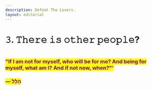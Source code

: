 ```yaml
---
description: Defeat The Lovers.
layout: editorial
---
```


# 𝟹. 𝚃𝚑𝚎𝚛𝚎 𝚒𝚜 𝚘𝚝𝚑𝚎𝚛 𝚙𝚎𝚘𝚙𝚕𝚎?

<figure><img src="../../../../../../.gitbook/assets/pexels-btgl-♡-10957373.jpg" alt=""><figcaption></figcaption></figure>

### <mark style="color:purple;">"If I am not for myself, who will be for me? And being for myself, what am I? And if not now, when?"'</mark>&#x20;

### <mark style="color:purple;">― הִלֵּל</mark>
